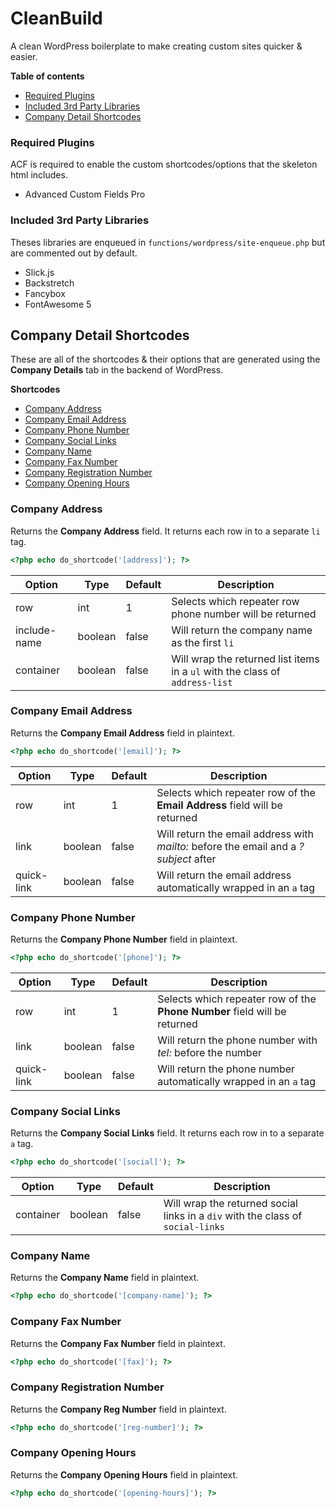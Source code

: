 
# CleanBuild
A clean WordPress boilerplate to make creating custom sites quicker & easier.

__Table of contents__
- [Required Plugins](#required-plugins)
- [Included 3rd Party Libraries](#included-3rd-party-libraries)
- [Company Detail Shortcodes](#company-detail-shortcodes)

### Required Plugins
ACF is required to enable the custom shortcodes/options that the skeleton html includes.
 * Advanced Custom Fields Pro


### Included 3rd Party Libraries
Theses libraries are enqueued in ``` functions/wordpress/site-enqueue.php ``` but are commented out by default.

 * Slick.js
 * Backstretch
 * Fancybox
 * FontAwesome 5


## Company Detail Shortcodes
These are all of the shortcodes & their options that are generated using the __Company Details__ tab in the backend of WordPress.

__Shortcodes__
- [Company Address](#company-address)
- [Company Email Address](#company-email-address)
- [Company Phone Number](#company-phone-number)
- [Company Social Links](#company-social-links)
- [Company Name](#company-name)
- [Company Fax Number](#company-fax-number)
- [Company Registration Number](#company-registration-number)
- [Company Opening Hours](#company-opening-hours)

### Company Address
Returns the __Company Address__ field. It returns each row in to a separate ```li``` tag.
```php
<?php echo do_shortcode('[address]'); ?>
```

Option | Type | Default | Description
--- | --- | --- | ---
row | int | 1 | Selects which repeater row phone number will be returned
include-name | boolean | false | Will return the company name as the first ``` li ```
container | boolean | false | Will wrap the returned list items in a ```ul``` with the class of ```address-list```

### Company Email Address
Returns the __Company Email Address__ field in plaintext.
```php
<?php echo do_shortcode('[email]'); ?>
```

Option | Type | Default | Description
--- | --- | --- | ---
row | int | 1 | Selects which repeater row of the __Email Address__ field will be returned
link | boolean | false | Will return the email address with _mailto:_ before the email and a _?subject_ after
quick-link | boolean | false | Will return the email address automatically wrapped in an ```a``` tag

### Company Phone Number
Returns the __Company Phone Number__ field in plaintext.
```php
<?php echo do_shortcode('[phone]'); ?>
```

Option | Type | Default | Description
--- | --- | --- | ---
row | int | 1 | Selects which repeater row of the __Phone Number__ field will be returned
link | boolean | false | Will return the phone number with _tel:_ before the number
quick-link | boolean | false | Will return the phone number automatically wrapped in an ```a``` tag

### Company Social Links
Returns the __Company Social Links__ field. It returns each row in to a separate ```a``` tag.
```php
<?php echo do_shortcode('[social]'); ?>
```

Option | Type | Default | Description
--- | --- | --- | ---
container | boolean | false | Will wrap the returned social links in a ```div``` with the class of ```social-links```

### Company Name
Returns the __Company Name__ field in plaintext.
```php
<?php echo do_shortcode('[company-name]'); ?>
```

### Company Fax Number
Returns the __Company Fax Number__ field in plaintext.
```php
<?php echo do_shortcode('[fax]'); ?>
```

### Company Registration Number
Returns the __Company Reg Number__ field in plaintext.
```php
<?php echo do_shortcode('[reg-number]'); ?>
```

### Company Opening Hours
Returns the __Company Opening Hours__ field in plaintext.
```php
<?php echo do_shortcode('[opening-hours]'); ?>
```
